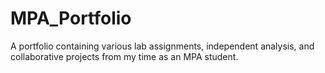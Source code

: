 # MPA_Portfolio
A portfolio containing various lab assignments, independent analysis, and collaborative projects from my time as an MPA student.
